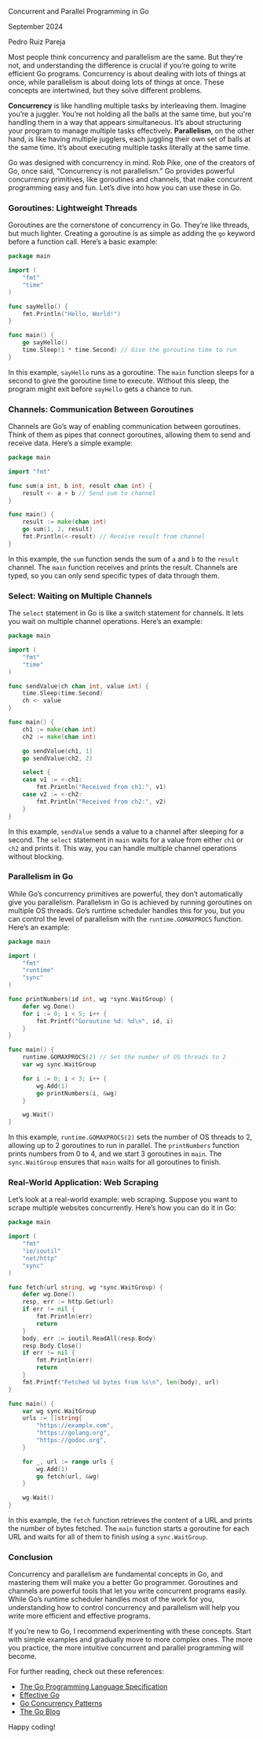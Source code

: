 Concurrent and Parallel Programming in Go

September 2024

Pedro Ruiz Pareja

Most people think concurrency and parallelism are the same. But they’re not, and understanding the difference is crucial if you’re going to write efficient Go programs. Concurrency is about dealing with lots of things at once, while parallelism is about doing lots of things at once. These concepts are intertwined, but they solve different problems.

**Concurrency** is like handling multiple tasks by interleaving them. Imagine you’re a juggler. You’re not holding all the balls at the same time, but you're handling them in a way that appears simultaneous. It’s about structuring your program to manage multiple tasks effectively. **Parallelism**, on the other hand, is like having multiple jugglers, each juggling their own set of balls at the same time. It’s about executing multiple tasks literally at the same time.

Go was designed with concurrency in mind. Rob Pike, one of the creators of Go, once said, “Concurrency is not parallelism.” Go provides powerful concurrency primitives, like goroutines and channels, that make concurrent programming easy and fun. Let’s dive into how you can use these in Go.

### Goroutines: Lightweight Threads

Goroutines are the cornerstone of concurrency in Go. They’re like threads, but much lighter. Creating a goroutine is as simple as adding the `go` keyword before a function call. Here’s a basic example:

```go
package main

import (
    "fmt"
    "time"
)

func sayHello() {
    fmt.Println("Hello, World!")
}

func main() {
    go sayHello()
    time.Sleep(1 * time.Second) // Give the goroutine time to run
}
```

In this example, `sayHello` runs as a goroutine. The `main` function sleeps for a second to give the goroutine time to execute. Without this sleep, the program might exit before `sayHello` gets a chance to run.

### Channels: Communication Between Goroutines

Channels are Go’s way of enabling communication between goroutines. Think of them as pipes that connect goroutines, allowing them to send and receive data. Here’s a simple example:

```go
package main

import "fmt"

func sum(a int, b int, result chan int) {
    result <- a + b // Send sum to channel
}

func main() {
    result := make(chan int)
    go sum(1, 2, result)
    fmt.Println(<-result) // Receive result from channel
}
```

In this example, the `sum` function sends the sum of `a` and `b` to the `result` channel. The `main` function receives and prints the result. Channels are typed, so you can only send specific types of data through them.

### Select: Waiting on Multiple Channels

The `select` statement in Go is like a switch statement for channels. It lets you wait on multiple channel operations. Here’s an example:

```go
package main

import (
    "fmt"
    "time"
)

func sendValue(ch chan int, value int) {
    time.Sleep(time.Second)
    ch <- value
}

func main() {
    ch1 := make(chan int)
    ch2 := make(chan int)

    go sendValue(ch1, 1)
    go sendValue(ch2, 2)

    select {
    case v1 := <-ch1:
        fmt.Println("Received from ch1:", v1)
    case v2 := <-ch2:
        fmt.Println("Received from ch2:", v2)
    }
}
```

In this example, `sendValue` sends a value to a channel after sleeping for a second. The `select` statement in `main` waits for a value from either `ch1` or `ch2` and prints it. This way, you can handle multiple channel operations without blocking.

### Parallelism in Go

While Go’s concurrency primitives are powerful, they don’t automatically give you parallelism. Parallelism in Go is achieved by running goroutines on multiple OS threads. Go’s runtime scheduler handles this for you, but you can control the level of parallelism with the `runtime.GOMAXPROCS` function. Here’s an example:

```go
package main

import (
    "fmt"
    "runtime"
    "sync"
)

func printNumbers(id int, wg *sync.WaitGroup) {
    defer wg.Done()
    for i := 0; i < 5; i++ {
        fmt.Printf("Goroutine %d: %d\n", id, i)
    }
}

func main() {
    runtime.GOMAXPROCS(2) // Set the number of OS threads to 2
    var wg sync.WaitGroup

    for i := 0; i < 3; i++ {
        wg.Add(1)
        go printNumbers(i, &wg)
    }

    wg.Wait()
}
```

In this example, `runtime.GOMAXPROCS(2)` sets the number of OS threads to 2, allowing up to 2 goroutines to run in parallel. The `printNumbers` function prints numbers from 0 to 4, and we start 3 goroutines in `main`. The `sync.WaitGroup` ensures that `main` waits for all goroutines to finish.

### Real-World Application: Web Scraping

Let’s look at a real-world example: web scraping. Suppose you want to scrape multiple websites concurrently. Here’s how you can do it in Go:

```go
package main

import (
    "fmt"
    "io/ioutil"
    "net/http"
    "sync"
)

func fetch(url string, wg *sync.WaitGroup) {
    defer wg.Done()
    resp, err := http.Get(url)
    if err != nil {
        fmt.Println(err)
        return
    }
    body, err := ioutil.ReadAll(resp.Body)
    resp.Body.Close()
    if err != nil {
        fmt.Println(err)
        return
    }
    fmt.Printf("Fetched %d bytes from %s\n", len(body), url)
}

func main() {
    var wg sync.WaitGroup
    urls := []string{
        "https://example.com",
        "https://golang.org",
        "https://godoc.org",
    }

    for _, url := range urls {
        wg.Add(1)
        go fetch(url, &wg)
    }

    wg.Wait()
}
```

In this example, the `fetch` function retrieves the content of a URL and prints the number of bytes fetched. The `main` function starts a goroutine for each URL and waits for all of them to finish using a `sync.WaitGroup`.

### Conclusion

Concurrency and parallelism are fundamental concepts in Go, and mastering them will make you a better Go programmer. Goroutines and channels are powerful tools that let you write concurrent programs easily. While Go’s runtime scheduler handles most of the work for you, understanding how to control concurrency and parallelism will help you write more efficient and effective programs.

If you’re new to Go, I recommend experimenting with these concepts. Start with simple examples and gradually move to more complex ones. The more you practice, the more intuitive concurrent and parallel programming will become.

For further reading, check out these references:

- [The Go Programming Language Specification](https://golang.org/ref/spec)
- [Effective Go](https://golang.org/doc/effective_go.html)
- [Go Concurrency Patterns](https://blog.golang.org/pipelines)
- [The Go Blog](https://blog.golang.org/)

Happy coding!
